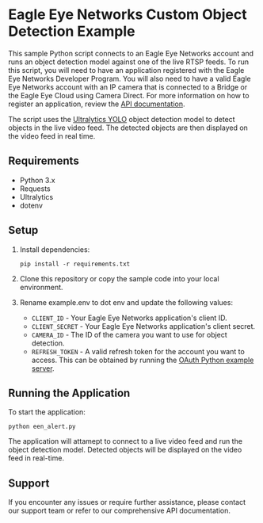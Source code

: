 # Eagle Eye Networks Custom Object Detection Example

This sample Python script connects to an Eagle Eye Networks account and runs an object detection model against one of the live RTSP feeds. To run this script, you will need to have an application registered with the Eagle Eye Networks Developer Program. You will also need to have a valid Eagle Eye Networks account with an IP camera that is connected to a Bridge or the Eagle Eye Cloud using Camera Direct. For more information on how to register an application, review the [API documentation](https://developer.eagleeyenetworks.com/docs/getting-started).

The script uses the [Ultralytics YOLO](https://docs.ultralytics.com/) object detection model to detect objects in the live video feed. The detected objects are then displayed on the video feed in real time.

## Requirements

- Python 3.x
- Requests
- Ultralytics
- dotenv

## Setup

1. Install dependencies:
   ```
   pip install -r requirements.txt
   ```

2. Clone this repository or copy the sample code into your local environment.

3. Rename example.env to dot env and update the following values:
   - `CLIENT_ID` - Your Eagle Eye Networks application's client ID. 
   - `CLIENT_SECRET` - Your Eagle Eye Networks application's client secret.
   - `CAMERA_ID` - The ID of the camera you want to use for object detection.
   - `REFRESH_TOKEN` - A valid refresh token for the account you want to access. This can be obtained by running the [OAuth Python example server](https://github.com/EENCloud/VMS-Developer-Portal/tree/main/OAuth%20Python).

## Running the Application

To start the application:
```
python een_alert.py
```
The application will attamept to connect to a live video feed and run the object detection model. Detected objects will be displayed on the video feed in real-time.


## Support

If you encounter any issues or require further assistance, please contact our support team or refer to our comprehensive API documentation.